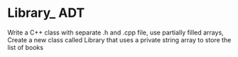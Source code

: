 # Library_ ADT
Write a C++ class with separate .h and .cpp file, use partially filled arrays, Create a new class called Library that uses a private string array to store the list of books
